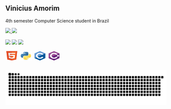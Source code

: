 ## Vinicius Amorim
4th semester Computer Science student in Brazil

<div>
  <a href="https://github.com/viniam">
  <img height="150em" src="https://github-readme-stats.vercel.app/api?username=viniam&show_icons=true&theme=dark&include_all_commits=true&count_private=true"/>
  <img height="150em" src="https://github-readme-stats.vercel.app/api/top-langs/?username=viniam&layout=compact&langs_count=7&theme=dark"/>
</div>

<div><br>
    <a href="https://www.linkedin.com/in/vinicius-amorim/" target="_blank"><img src="https://img.shields.io/badge/-LinkedIn-%230077B5?style=for-the-badge&logo=linkedin&logoColor=white" target="_blank"></a>
    <a href = "mailto:vamorim.dev@gmail.com"><img src="https://img.shields.io/badge/-Gmail-%23333?style=for-the-badge&logo=gmail&logoColor=white" target="_blank"></a>
    <a href="https://www.youtube.com/user/" target="_blank"><img src="https://img.shields.io/badge/YouTube-FF0000?style=for-the-badge&logo=youtube&logoColor=white" target="_blank"></a>
    <div style="display: inline_block"><br>
    <img align="center" alt="viniam-HTML" height="30" width="40" src="https://raw.githubusercontent.com/devicons/devicon/master/icons/html5/html5-original.svg">
    <img align="center" alt="viniam-Python" height="30" width="40" src="https://raw.githubusercontent.com/devicons/devicon/master/icons/python/python-original.svg">
    <img align="center" alt="viniam-C" height="30" width="40" src="https://raw.githubusercontent.com/devicons/devicon/master/icons/c/c-original.svg"> 
    <img align="center" alt="viniam-Csharp" height="30" width="40" src="https://raw.githubusercontent.com/devicons/devicon/master/icons/csharp/csharp-original.svg"> 
    </div>
</div>
  
##
  
<div> 
  
  ![Snake animation](https://github.com/viniam/viniam/blob/output/github-contribution-grid-snake.svg)
  
</div>
 

 
